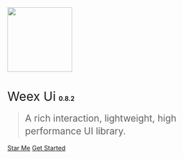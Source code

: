 <img src="https://img.alicdn.com/tfs/TB1kCs_er_I8KJjy1XaXXbsxpXa-419-495.png" width="146px">

# <span style="font-weight:400;">Weex Ui</span> <span style="font-size:14px">0.8.2</span>

> <span style="line-height:1.8rem;font-weight:400;font-size:1.3rem">A rich interaction, lightweight, high performance UI library.<span>

[Star Me](https://github.com/apache/incubator-weex-ui)
[Get Started](#weex-ui)
